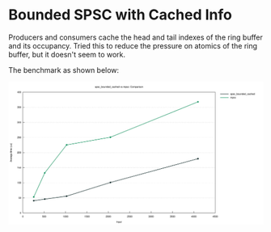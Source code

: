 # Bounded SPSC with Cached Info

Producers and consumers cache the head and tail indexes of the ring buffer and its occupancy. Tried this to reduce the pressure on atomics of the ring buffer, but it doesn't seem to work.

The benchmark as shown below:

![spsp_bounded_cached vs mpsc](lines.svg)